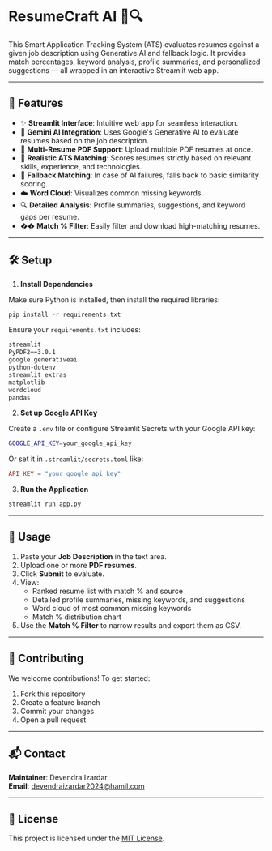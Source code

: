 



# ResumeCraft AI 📄🔍

This Smart Application Tracking System (ATS) evaluates resumes against a given job description using Generative AI and fallback logic. It provides match percentages, keyword analysis, profile summaries, and personalized suggestions — all wrapped in an interactive Streamlit web app.

---

## 🚀 Features

- ✨ **Streamlit Interface**: Intuitive web app for seamless interaction.
- 🧠 **Gemini AI Integration**: Uses Google's Generative AI to evaluate resumes based on the job description.
- 📄 **Multi-Resume PDF Support**: Upload multiple PDF resumes at once.
- 🎯 **Realistic ATS Matching**: Scores resumes strictly based on relevant skills, experience, and technologies.
- 🔁 **Fallback Matching**: In case of AI failures, falls back to basic similarity scoring.
- ☁️ **Word Cloud**: Visualizes common missing keywords.
- 🔍 **Detailed Analysis**: Profile summaries, suggestions, and keyword gaps per resume.
- �� **Match % Filter**: Easily filter and download high-matching resumes.

---

## 🛠 Setup

1. **Install Dependencies**

Make sure Python is installed, then install the required libraries:

```bash
pip install -r requirements.txt
```

Ensure your `requirements.txt` includes:
```txt
streamlit
PyPDF2==3.0.1
google.generativeai
python-dotenv
streamlit_extras
matplotlib
wordcloud
pandas
```

2. **Set up Google API Key**

Create a `.env` file or configure Streamlit Secrets with your Google API key:

```bash
GOOGLE_API_KEY=your_google_api_key
```

Or set it in `.streamlit/secrets.toml` like:

```toml
API_KEY = "your_google_api_key"
```

3. **Run the Application**

```bash
streamlit run app.py
```

---

## 🧪 Usage

1. Paste your **Job Description** in the text area.
2. Upload one or more **PDF resumes**.
3. Click **Submit** to evaluate.
4. View:
   - Ranked resume list with match % and source
   - Detailed profile summaries, missing keywords, and suggestions
   - Word cloud of most common missing keywords
   - Match % distribution chart
5. Use the **Match % Filter** to narrow results and export them as CSV.

---

## 🤝 Contributing

We welcome contributions! To get started:

1. Fork this repository
2. Create a feature branch
3. Commit your changes
4. Open a pull request

---

## 📬 Contact

**Maintainer**: Devendra Izardar  
**Email**: devendraizardar2024@hamil.com

---

## 📄 License

This project is licensed under the [MIT License](LICENSE).
